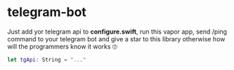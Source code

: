 # telegram-bot

Just add yor telegram api to **configure.swift**, run this vapor app, send /ping command to your telegram bot and give a star to this library otherwise how will the programmers know it works 🙄

```swift
let tgApi: String = "..."
```
